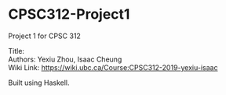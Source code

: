 # CPSC312-Project1
Project 1 for CPSC 312  

Title:  
Authors: Yexiu Zhou, Isaac Cheung  
Wiki Link: https://wiki.ubc.ca/Course:CPSC312-2019-yexiu-isaac  

Built using Haskell.
